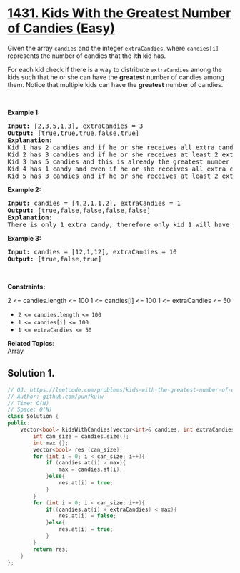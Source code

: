 # [1431. Kids With the Greatest Number of Candies (Easy)](https://leetcode.com/problems/kids-with-the-greatest-number-of-candies/)

<p>Given the array <code>candies</code> and the integer <code>extraCandies</code>, where <code>candies[i]</code> represents the number of candies that the <b>ith</b> kid has.</p>

<p>For each kid check if there is a way to distribute <code>extraCandies</code> among the kids such that he or she can have the <b>greatest</b> number 
  of candies among them. Notice that multiple kids can have the <b>greatest</b> number of candies.</p>


<p>&nbsp;</p>
<p><strong>Example 1:</strong></p>

<pre><strong>Input:</strong> [2,3,5,1,3], extraCandies = 3
<strong>Output:</strong> [true,true,true,false,true] 
<strong>Explanation:</strong> 
Kid 1 has 2 candies and if he or she receives all extra candies (3) will have 5 candies --- the greatest number of candies among the kids. 
Kid 2 has 3 candies and if he or she receives at least 2 extra candies will have the greatest number of candies among the kids. 
Kid 3 has 5 candies and this is already the greatest number of candies among the kids. 
Kid 4 has 1 candy and even if he or she receives all extra candies will only have 4 candies. 
Kid 5 has 3 candies and if he or she receives at least 2 extra candies will have the greatest number of candies among the kids. 
</pre>

<p><strong>Example 2:</strong></p>

<pre><strong>Input:</strong> candies = [4,2,1,1,2], extraCandies = 1
<strong>Output:</strong> [true,false,false,false,false] 
<strong>Explanation:</strong> 
There is only 1 extra candy, therefore only kid 1 will have the greatest number of candies among the kids regardless of who takes the extra candy.
</pre>

<p><strong>Example 3:</strong></p>

<pre><strong>Input:</strong> candies = [12,1,12], extraCandies = 10
<strong>Output:</strong> [true,false,true]
</pre>

<p>&nbsp;</p>
<p><strong>Constraints:</strong></p>


2 <= candies.length <= 100
1 <= candies[i] <= 100
1 <= extraCandies <= 50


<ul>
	<li><code>2 &lt;= candies.length &lt;= 100</code></li>
	<li><code>1 &lt;= candies[i] &lt;= 100</code></li>
	<li><code>1 &lt;= extraCandies &lt;= 50</code></li>
</ul>


**Related Topics**:  
[Array](https://leetcode.com/tag/array/)

## Solution 1.

```cpp
// OJ: https://leetcode.com/problems/kids-with-the-greatest-number-of-candies/
// Author: github.com/punfkulw
// Time: O(N)
// Space: O(N)
class Solution {
public:
    vector<bool> kidsWithCandies(vector<int>& candies, int extraCandies) {
        int can_size = candies.size();
        int max {};
        vector<bool> res (can_size);
        for (int i = 0; i < can_size; i++){
            if (candies.at(i) > max){
                max = candies.at(i);
            }else{
                res.at(i) = true;
            }
        }
        for (int i = 0; i < can_size; i++){
            if((candies.at(i) + extraCandies) < max){
                res.at(i) = false;
            }else{
                res.at(i) = true;
            }
        }
        return res;
    }
};
```
